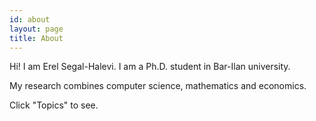 ```yaml
---
id: about
layout: page
title: About
---
```

Hi! I am Erel Segal-Halevi. I am a Ph.D. student in Bar-Ilan university. 

My research combines computer science, mathematics and economics. 

Click "Topics" to see.
